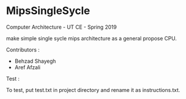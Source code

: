 # MipsSingleSycle
Computer Architecture - UT CE - Spring 2019

make simple single sycle mips architecture as a general propose CPU.

Contributors :

 - Behzad Shayegh
 - Aref Afzali

Test :
 
 To test, put test.txt in project directory and rename it as instructions.txt.
